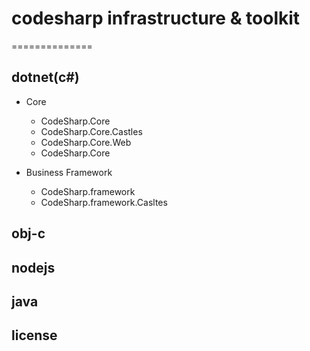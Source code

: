 # codesharp infrastructure & toolkit

==============

## dotnet(c#)

* Core
	- CodeSharp.Core
	- CodeSharp.Core.Castles
	- CodeSharp.Core.Web
	- CodeSharp.Core

* Business Framework
	- CodeSharp.framework
	- CodeSharp.framework.Casltes

## obj-c

## nodejs

## java

## license

